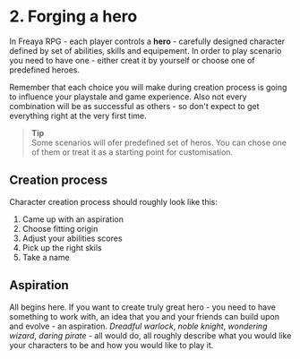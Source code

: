 # 2. Forging a hero

In Freaya RPG - each player controls a **hero** - carefully designed character defined by set of abilities, skills and equipement. In order to play scenario you need to have one - either creat it by yourself or choose one of predefined heroes.

Remember that each choice you will make during creation process is going to influence your playstale and game experience. Also not every combination will be as successful as others - so don't expect to get everything right at the very first time.

> **Tip**  
> Some scenarios will ofer predefined set of heros. You can chose one of them or treat it as a starting point for customisation.

## Creation process

Character creation process should roughly look like this:
1. Came up with an aspiration
2. Choose fitting origin
3. Adjust your abilities scores
4. Pick up the right skils
5. Take a name

## Aspiration
All begins here. If you want to create truly great hero - you need to have something to work with, an idea that you and your friends can build upon and evolve - an aspiration. *Dreadful warlock*, *noble knight*, *wondering wizard*, *daring pirate* - all would do, all roughly describe what you would like your characters to be and how you would like to play it.

